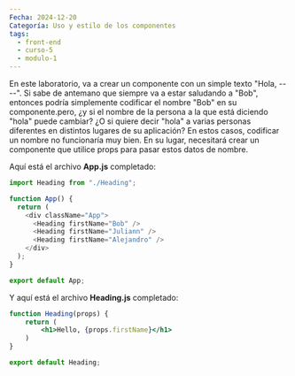 ```yaml
---
Fecha: 2024-12-20
Categoría: Uso y estilo de los componentes
tags:
  - front-end
  - curso-5
  - modulo-1
---
```

En este laboratorio, va a crear un componente con un simple texto "Hola, ----". Si sabe de antemano que siempre va a estar saludando a "Bob", entonces podría simplemente codificar el nombre "Bob" en su componente.pero, ¿y si el nombre de la persona a la que está diciendo "hola" puede cambiar? ¿O si quiere decir "hola" a varias personas diferentes en distintos lugares de su aplicación? En estos casos, codificar un nombre no funcionaría muy bien. En su lugar, necesitará crear un componente que utilice props para pasar estos datos de nombre.

Aquí está el archivo **App.js** completado:

```jsx
import Heading from "./Heading";

function App() {
  return (
    <div className="App">
      <Heading firstName="Bob" />
      <Heading firstName="Juliann" />
      <Heading firstName="Alejandro" />
    </div>
  );
}

export default App;
```

Y aquí está el archivo **Heading.js** completado:

```jsx
function Heading(props) {
    return (
        <h1>Hello, {props.firstName}</h1>
    )
}

export default Heading;
```